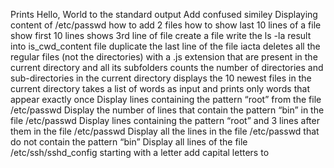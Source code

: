 Prints Hello, World to the standard output
Add confused similey
Displaying content of /etc/passwd
how to add 2 files
how to show last 10 lines of a file
show first 10 lines
shows 3rd line of file
create a file
write the ls -la result into is_cwd_content file
duplicate the last line of the file iacta
deletes all the regular files (not the directories) with a .js extension that are present in the current directory and all its subfolders
counts the number of directories and sub-directories in the current directory
displays the 10 newest files in the current directory
takes a list of words as input and prints only words that appear exactly once
Display lines containing the pattern “root” from the file /etc/passwd
Display the number of lines that contain the pattern “bin” in the file /etc/passwd
Display lines containing the pattern “root” and 3 lines after them in the file /etc/passwd
Display all the lines in the file /etc/passwd that do not contain the pattern “bin”
Display all lines of the file /etc/ssh/sshd_config starting with a letter add capital letters to
